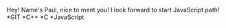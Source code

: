 Hey! Name's Paul, nice to meet you! I look forward to start JavaScript path!
*GIT
*C++
*C
*JavaScript